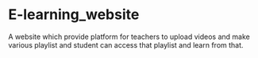 # E-learning_website
A website which provide platform for teachers to upload videos and make various playlist and student can access that playlist and learn from that. 
